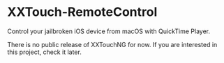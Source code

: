 # XXTouch-RemoteControl

Control your jailbroken iOS device from macOS with QuickTime Player.

There is no public release of XXTouchNG for now. If you are interested in this project, check it later.
